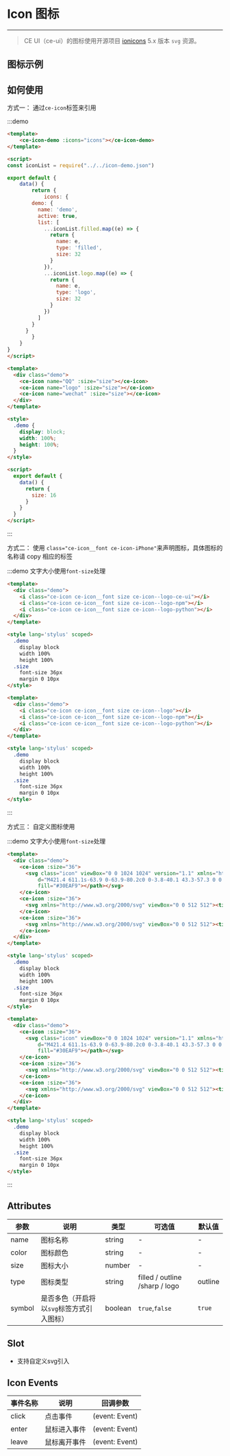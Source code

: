 # Icon 图标

<!-- {.md} -->

---

<!-- {.md} -->
> CE UI（ce-ui）的图标使用开源项目 [ionicons](https://ionicons.com/) 5.x 版本 `svg` 资源。

## 图标示例

<!-- {.md} -->

<ce-icon-demo></ce-icon-demo>

## 如何使用

<!-- {.md} -->

方式一：<!-- {.md} -->
通过<!-- {.md} -->`ce-icon`标签来引用

:::demo

```html
<template>
	<ce-icon-demo :icons="icons"></ce-icon-demo>
</template>

<script>
const iconList = require("../../icon-demo.json")

export default {
	data() {
		return {
			icons: {
        demo: {
          name: 'demo',
          active: true,
          list: [
            ...iconList.filled.map((e) => {
              return {
                name: e,
                type: 'filled',
                size: 32
              }
            }),
            ...iconList.logo.map((e) => {
              return {
                name: e,
                type: 'logo',
                size: 32
              }
            })
          ]
        }
      }
		}
	}
}
</script>
```

```html
<template>
  <div class="demo">
    <ce-icon name="QQ" :size="size"></ce-icon>
    <ce-icon name="logo" :size="size"></ce-icon>
    <ce-icon name="wechat" :size="size"></ce-icon>
  </div>
</template>

<style>
  .demo {
    display: block;
    width: 100%;
    height: 100%;
  }
</style>

<script>
  export default {
    data() {
      return {
        size: 16
      }
    }
  }
</script>
```

:::

<!-- {.md} -->

方式二：<!-- {.md} -->
使用 <!-- {.md} -->`class="ce-icon__font ce-icon-iPhone"`来声明图标，具体图标的名称请 copy 相应的标签

:::demo 文字大小使用`font-size`处理

```html
<template>
  <div class="demo">
    <i class="ce-icon ce-icon__font size ce-icon--logo-ce-ui"></i>
    <i class="ce-icon ce-icon__font size ce-icon--logo-npm"></i>
    <i class="ce-icon ce-icon__font size ce-icon--logo-python"></i>
  </div>
</template>

<style lang='stylus' scoped>
  .demo
    display block
    width 100%
    height 100%
  .size
    font-size 36px
    margin 0 10px
</style>
```

```html
<template>
  <div class="demo">
    <i class="ce-icon ce-icon__font size ce-icon--logo"></i>
    <i class="ce-icon ce-icon__font size ce-icon--logo-npm"></i>
    <i class="ce-icon ce-icon__font size ce-icon--logo-python"></i>
  </div>
</template>

<style lang='stylus' scoped>
  .demo
    display block
    width 100%
    height 100%
  .size
    font-size 36px
    margin 0 10px
</style>
```

:::

<!-- {.md} -->

方式三：<!-- {.md} -->
自定义图标使用

:::demo 文字大小使用`font-size`处理

```html
<template>
  <div class="demo">
    <ce-icon :size="36">
      <svg class="icon" viewBox="0 0 1024 1024" version="1.1" xmlns="http://www.w3.org/2000/svg"><path
          d="M421.4 611.1s-63.9 0-63.9-80.2c0 0-3.8-40.1 43.3-57.3 0 0 0-47.8 43.3-36.3 0 0-1.9-72.6 69.6-80.2s84.6 51.6 84.6 51.6 86.5-40.1 112.8 61.1c0 0 1.9 15.3 28.2 5.7 26.3-9.6 26.3-84.1-77.1-177.7-111.3-87.3-265.5-22.1-304.8 24.8-33.5 34-137.7 193.1-0.8 332.9 52 53.1 124.2 81.4 198 79.7 0.7 0 1.5 0 2.2-0.1 70.9-1.8 192.7-21.5 350.1 171.9 6.8 8.4 1 21.1-9.7 21.1l-402.5-8.9s-127 3.1-240.7-90.4C139.2 720 60.2 597.7 116.7 353.2c85.2-249.5 360.2-368.6 595.3-231s215.9 411.4 215.5 429.7c0 0 9.4 63-65.8 63s-440.3-3.8-440.3-3.8z"
          fill="#30EAF9"></path></svg>
    </ce-icon>
    <ce-icon :size="36">
      <svg xmlns="http://www.w3.org/2000/svg" viewBox="0 0 512 512"><title>ionicons-v5_logos</title><path d="M48.48,378.73a300.52,300.52,0,0,0,152.89,95.92,262.57,262.57,0,0,0,159.3-17.25,225.52,225.52,0,0,0,66.79-47,6.36,6.36,0,0,0-2-8.53,11.76,11.76,0,0,0-8-.05,401.92,401.92,0,0,1-116.55,39.34,358.13,358.13,0,0,1-127.29-8.83,446.73,446.73,0,0,1-119.1-60.49,5,5,0,0,0-6.06,6.9Z"/><path d="M387.15,388.44a168.11,168.11,0,0,1,48.94-2.23l.67.13a10,10,0,0,1,7.37,12.05A204.71,204.71,0,0,1,429,444.47a2.55,2.55,0,0,0,1.66,3.18,2.51,2.51,0,0,0,2.23-.37A83.31,83.31,0,0,0,464,382.86a12.44,12.44,0,0,0-10.22-13.22A95.75,95.75,0,0,0,384.91,384a2.55,2.55,0,0,0-.57,3.55A2.52,2.52,0,0,0,387.15,388.44Z"/><path d="M304.24,324.92a164,164,0,0,1-28.92,25.3A135.16,135.16,0,0,1,208.63,369a99.49,99.49,0,0,1-57.49-19.85,97.25,97.25,0,0,1-27.36-100.28,112.35,112.35,0,0,1,65.3-69.06,367.67,367.67,0,0,1,104.7-15.55V127A37.82,37.82,0,0,0,261,94.72a59.9,59.9,0,0,0-31.17,4.08,48.89,48.89,0,0,0-27.13,34.67,12,12,0,0,1-12.58,6.72l-50.9-4.5a11.38,11.38,0,0,1-8.38-10.16,103.66,103.66,0,0,1,36.61-63.45A143.86,143.86,0,0,1,257.85,32a146.24,146.24,0,0,1,84.27,27.67,86.82,86.82,0,0,1,30.7,70.22V258.8a84.46,84.46,0,0,0,8,31.28l15.87,23.23a13,13,0,0,1,0,11.23L349.7,364.25a12.5,12.5,0,0,1-12.68-.44A244.84,244.84,0,0,1,304.24,324.92Zm-10.6-116.83a257.68,257.68,0,0,0-44,2.89A63,63,0,0,0,208,242.54a63,63,0,0,0,3.07,54,40.6,40.6,0,0,0,47.11,12.19,78.61,78.61,0,0,0,35.46-55.58V208.09"/></svg>
    </ce-icon>
    <ce-icon :size="36">
      <svg xmlns="http://www.w3.org/2000/svg" viewBox="0 0 512 512"><title>ionicons-v5_logos</title><path d="M188.8,255.93A67.2,67.2,0,1,0,256,188.75,67.38,67.38,0,0,0,188.8,255.93Z"/><path d="M476.75,217.79s0,0,0,.05a206.63,206.63,0,0,0-7-28.84h-.11a202.16,202.16,0,0,1,7.07,29h0a203.5,203.5,0,0,0-7.07-29H314.24c19.05,17,31.36,40.17,31.36,67.05a86.55,86.55,0,0,1-12.31,44.73L231,478.45a2.44,2.44,0,0,1,0,.27V479h0v-.26A224,224,0,0,0,256,480c6.84,0,13.61-.39,20.3-1a222.91,222.91,0,0,0,29.78-4.74C405.68,451.52,480,362.4,480,255.94A225.25,225.25,0,0,0,476.75,217.79Z"/><path d="M256,345.5c-33.6,0-61.6-17.91-77.29-44.79L76,123.05l-.14-.24A224,224,0,0,0,207.4,474.55l0-.05,77.69-134.6A84.13,84.13,0,0,1,256,345.5Z"/><path d="M91.29,104.57l77.35,133.25A89.19,89.19,0,0,1,256,166H461.17a246.51,246.51,0,0,0-25.78-43.94l.12.08A245.26,245.26,0,0,1,461.17,166h.17a245.91,245.91,0,0,0-25.66-44,2.63,2.63,0,0,1-.35-.26A223.93,223.93,0,0,0,91.14,104.34l.14.24Z"/></svg>
    </ce-icon>
  </div>
</template>

<style lang='stylus' scoped>
  .demo
    display block
    width 100%
    height 100%
  .size
    font-size 36px
    margin 0 10px
</style>
```

```html
<template>
  <div class="demo">
    <ce-icon :size="36">
      <svg class="icon" viewBox="0 0 1024 1024" version="1.1" xmlns="http://www.w3.org/2000/svg"><path
          d="M421.4 611.1s-63.9 0-63.9-80.2c0 0-3.8-40.1 43.3-57.3 0 0 0-47.8 43.3-36.3 0 0-1.9-72.6 69.6-80.2s84.6 51.6 84.6 51.6 86.5-40.1 112.8 61.1c0 0 1.9 15.3 28.2 5.7 26.3-9.6 26.3-84.1-77.1-177.7-111.3-87.3-265.5-22.1-304.8 24.8-33.5 34-137.7 193.1-0.8 332.9 52 53.1 124.2 81.4 198 79.7 0.7 0 1.5 0 2.2-0.1 70.9-1.8 192.7-21.5 350.1 171.9 6.8 8.4 1 21.1-9.7 21.1l-402.5-8.9s-127 3.1-240.7-90.4C139.2 720 60.2 597.7 116.7 353.2c85.2-249.5 360.2-368.6 595.3-231s215.9 411.4 215.5 429.7c0 0 9.4 63-65.8 63s-440.3-3.8-440.3-3.8z"
          fill="#30EAF9"></path></svg>
    </ce-icon>
    <ce-icon :size="36">
      <svg xmlns="http://www.w3.org/2000/svg" viewBox="0 0 512 512"><title>ionicons-v5_logos</title><path d="M48.48,378.73a300.52,300.52,0,0,0,152.89,95.92,262.57,262.57,0,0,0,159.3-17.25,225.52,225.52,0,0,0,66.79-47,6.36,6.36,0,0,0-2-8.53,11.76,11.76,0,0,0-8-.05,401.92,401.92,0,0,1-116.55,39.34,358.13,358.13,0,0,1-127.29-8.83,446.73,446.73,0,0,1-119.1-60.49,5,5,0,0,0-6.06,6.9Z"/><path d="M387.15,388.44a168.11,168.11,0,0,1,48.94-2.23l.67.13a10,10,0,0,1,7.37,12.05A204.71,204.71,0,0,1,429,444.47a2.55,2.55,0,0,0,1.66,3.18,2.51,2.51,0,0,0,2.23-.37A83.31,83.31,0,0,0,464,382.86a12.44,12.44,0,0,0-10.22-13.22A95.75,95.75,0,0,0,384.91,384a2.55,2.55,0,0,0-.57,3.55A2.52,2.52,0,0,0,387.15,388.44Z"/><path d="M304.24,324.92a164,164,0,0,1-28.92,25.3A135.16,135.16,0,0,1,208.63,369a99.49,99.49,0,0,1-57.49-19.85,97.25,97.25,0,0,1-27.36-100.28,112.35,112.35,0,0,1,65.3-69.06,367.67,367.67,0,0,1,104.7-15.55V127A37.82,37.82,0,0,0,261,94.72a59.9,59.9,0,0,0-31.17,4.08,48.89,48.89,0,0,0-27.13,34.67,12,12,0,0,1-12.58,6.72l-50.9-4.5a11.38,11.38,0,0,1-8.38-10.16,103.66,103.66,0,0,1,36.61-63.45A143.86,143.86,0,0,1,257.85,32a146.24,146.24,0,0,1,84.27,27.67,86.82,86.82,0,0,1,30.7,70.22V258.8a84.46,84.46,0,0,0,8,31.28l15.87,23.23a13,13,0,0,1,0,11.23L349.7,364.25a12.5,12.5,0,0,1-12.68-.44A244.84,244.84,0,0,1,304.24,324.92Zm-10.6-116.83a257.68,257.68,0,0,0-44,2.89A63,63,0,0,0,208,242.54a63,63,0,0,0,3.07,54,40.6,40.6,0,0,0,47.11,12.19,78.61,78.61,0,0,0,35.46-55.58V208.09"/></svg>
    </ce-icon>
    <ce-icon :size="36">
      <svg xmlns="http://www.w3.org/2000/svg" viewBox="0 0 512 512"><title>ionicons-v5_logos</title><path d="M188.8,255.93A67.2,67.2,0,1,0,256,188.75,67.38,67.38,0,0,0,188.8,255.93Z"/><path d="M476.75,217.79s0,0,0,.05a206.63,206.63,0,0,0-7-28.84h-.11a202.16,202.16,0,0,1,7.07,29h0a203.5,203.5,0,0,0-7.07-29H314.24c19.05,17,31.36,40.17,31.36,67.05a86.55,86.55,0,0,1-12.31,44.73L231,478.45a2.44,2.44,0,0,1,0,.27V479h0v-.26A224,224,0,0,0,256,480c6.84,0,13.61-.39,20.3-1a222.91,222.91,0,0,0,29.78-4.74C405.68,451.52,480,362.4,480,255.94A225.25,225.25,0,0,0,476.75,217.79Z"/><path d="M256,345.5c-33.6,0-61.6-17.91-77.29-44.79L76,123.05l-.14-.24A224,224,0,0,0,207.4,474.55l0-.05,77.69-134.6A84.13,84.13,0,0,1,256,345.5Z"/><path d="M91.29,104.57l77.35,133.25A89.19,89.19,0,0,1,256,166H461.17a246.51,246.51,0,0,0-25.78-43.94l.12.08A245.26,245.26,0,0,1,461.17,166h.17a245.91,245.91,0,0,0-25.66-44,2.63,2.63,0,0,1-.35-.26A223.93,223.93,0,0,0,91.14,104.34l.14.24Z"/></svg>
    </ce-icon>
  </div>
</template>

<style lang='stylus' scoped>
  .demo
    display block
    width 100%
    height 100%
  .size
    font-size 36px
    margin 0 10px
</style>
```

:::

## Attributes

<!-- {.md} -->

| 参数   | 说明                                    | 类型    | 可选值                         | 默认值  |
|--------|---------------------------------------|---------|--------------------------------|---------|
| name   | 图标名称                                | string  | -                              | -       |
| color  | 图标颜色                                | string  | -                              | -       |
| size   | 图标大小                                | number  | -                              | -       |
| type   | 图标类型                                | string  | filled / outline /sharp / logo | outline |
| symbol | 是否多色（开启将以`svg`标签方式引入图标） | boolean | `true`,`false`                 | `true`  |

## Slot

- 支持自定义svg引入

## Icon Events

<!-- {.md} -->

| 事件名称 | 说明         | 回调参数       |
|----------|------------|----------------|
| click    | 点击事件     | (event: Event) |
| enter    | 鼠标进入事件 | (event: Event) |
| leave    | 鼠标离开事件 | (event: Event) |
